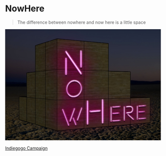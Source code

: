 NowHere
=======

> The difference between nowhere and now here is a little space

![NowHere](media/nowhere.jpg)

[Indiegogo Campaign](https://www.indiegogo.com/projects/nowhere-burning-man-2019#/)
